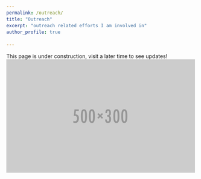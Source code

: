 ```yaml
---
permalink: /outreach/
title: "Outreach"
excerpt: "outreach related efforts I am involved in"
author_profile: true

---
```


This page is under construction, visit a later time to see updates! <br/><img src='/images/500x300.png'>
